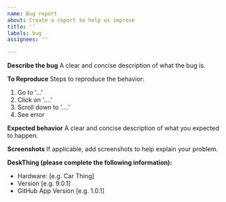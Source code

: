 ```yaml
---
name: Bug report
about: Create a report to help us improve
title: ''
labels: bug
assignees: ''

---
```


**Describe the bug**
A clear and concise description of what the bug is.

**To Reproduce**
Steps to reproduce the behavior:
1. Go to '...'
2. Click on '....'
3. Scroll down to '....'
4. See error

**Expected behavior**
A clear and concise description of what you expected to happen.

**Screenshots**
If applicable, add screenshots to help explain your problem.

**DeskThing (please complete the following information):**
 - Hardware: [e.g. Car Thing]
 - Version [e.g. 9.0.1]
 - GitHub App Version [e.g. 1.0.1]
